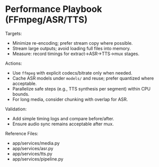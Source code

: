 # Performance Playbook (FFmpeg/ASR/TTS)

Targets:

- Minimize re-encoding; prefer stream copy where possible.
- Stream large outputs; avoid loading full files into memory.
- Measure: record timings for extract→ASR→TTS→mux stages.

Actions:

- Use `ffmpeg` with explicit codecs/bitrate only when needed.
- Cache ASR models under `models/` and reuse; prefer quantized where acceptable.
- Parallelize safe steps (e.g., TTS synthesis per segment) within CPU bounds.
- For long media, consider chunking with overlap for ASR.

Validation:

- Add simple timing logs and compare before/after.
- Ensure audio sync remains acceptable after mux.

Reference Files:

- app/services/media.py
- app/services/asr.py
- app/services/tts.py
- app/services/pipeline.py
